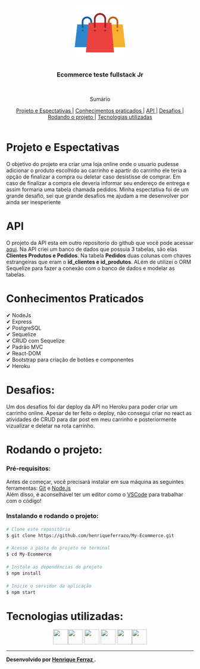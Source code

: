 <br />
<p align="center">
    <img src="./readme/sacolas.png" alt="Logo" width="150">

  <h3 align="center">Ecommerce teste fullstack Jr</h3>
 <br />
  <p align="center">
     Sumário
      <p align="center">
  <a href="#projeto-e-espectativas"> Projeto e Espectativas </a> |
  <a href="#conhecimentos-praticados"> Conhecimentos praticados </a> |
  <a href="#api"> API </a> |
  <a href="#desafios"> Desafios </a> |
  <a href="#rodando-o-projeto"> Rodando o projeto </a> |
  <a href="#tecnologias-utilizadas"> Tecnologias utilizadas </a>      
       <br />
    <br />
    <h1 align="center">
 </h1>
  </p>
</p>


# Projeto e Espectativas
O objetivo do projeto era criar uma loja online onde o usuario pudesse adicionar o produto escolhido ao carrinho e apartir do carrinho ele teria a opção de finalizar a compra ou deletar caso desistisse de comprar.
Em caso de finalizar a compra ele deveria informar seu endereço de entrega e assim formaria uma tabela chamada pedidos. 
Minha espectativa foi de um grande desafio, sei que grande desafios me ajudam a me desenvolver por ainda ser inesperiente

# API
O projeto da API esta em outro repositorio do github que você pode acessar [aqui](https://github.com/henriqueferrazo/api-ecommerce).
Na API criei um banco de dados que possuia 3 tabelas, são elas **Clientes Produtos e Pedidos**. Na tabela **Pedidos** duas colunas com chaves estrangeiras que eram o **id_clientes e id_produtos**.
ALém de utilizei o ORM Sequelize para fazer a conexão com o banco de dados e modelar as tabelas. 

# Conhecimentos Praticados
✔ NodeJs <br>
✔ Express <br>
✔ PostgreSQL <br>
✔ Sequelize <br>
✔ CRUD com Sequelize <br>
✔ Padrão MVC <br>
✔ React-DOM <br>
✔ Bootstrap para criação de botões e componentes <br>
✔ Heroku <br>

# Desafios:
Um dos desafios foi dar deploy da API no Heroku para poder criar um carrinho online. Apesar de ter feito o deploy, não consegui criar no react as atividades de CRUD para dar post em meu carrinho e posteriormente vizualizar e deletar na rota carrinho.  
 
# Rodando o projeto:

### Pré-requisitos:
Antes de começar, você precisará instalar em sua máquina as seguintes ferramentas:
[Git](https://git-scm.com) e [Node.js](https://nodejs.org/en/)<br> Além disso, é aconselhável ter um editor como o [VSCode](https://code.visualstudio.com/) para trabalhar com o código!

### Instalando e rodando o projeto:


```bash
# Clone este repositório
$ git clone https://github.com/henriqueferrazo/My-Ecommerce.git

# Acesse a pasta do projeto no terminal
$ cd My-Ecommerce

# Instale as dependências do projeto
$ npm install

# Inicie o servidor da aplicação
$ npm start


```


# Tecnologias utilizadas: 
<p align="center">
<a href="https://pt-br.reactjs.org/"><img src="https://cdn.jsdelivr.net/gh/devicons/devicon/icons/react/react-original.svg" height="40" width="40"/></a><a href="https://nodejs.org/en/"><img src="https://cdn.jsdelivr.net/gh/devicons/devicon/icons/nodejs/nodejs-original.svg" height="40" width="40" /></a> <a href="https://expressjs.com/pt-br/"><img src="https://img.shields.io/badge/Express.js-404D59?style=for-the-badge" height="40" width="40" /></a> <a href="https://sequelize.org"><img src="https://cdn.jsdelivr.net/gh/devicons/devicon/icons/sequelize/sequelize-original.svg" height="40" width="40" /></a> <a href="https://www.postgresql.org/"><img src="https://cdn.jsdelivr.net/gh/devicons/devicon/icons/postgresql/postgresql-original-wordmark.svg" height="40" width="40"/></a><a href="https://dashboard.heroku.com/apps"><img src="https://cdn.jsdelivr.net/gh/devicons/devicon/icons/heroku/heroku-plain.svg" height="40" width="40"/></a>   
</p>


---
**Desenvolvido por <a href="https://www.linkedin.com/in/henrique-ferraz-a46123219/"> Henrique Ferraz </a>.**


